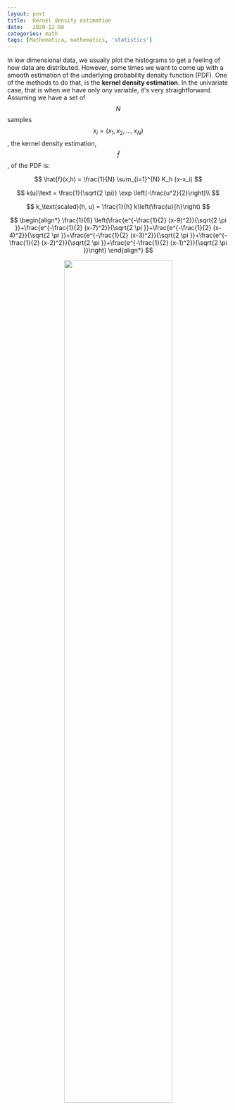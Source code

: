 ```yaml
---
layout: post
title:  Kernel density estimation
date:   2020-12-08
categories: math
tags: [Mathematica, mathematics, 'statistics']
---
```


In low dimensional data, we usually plot the histograms to get a feeling of how data are distributed. However, some times we want to come up with a smooth estimation of the underlying probability density function (PDF). One of the methods to do that, is the **kernel density estimation**. In the univariate case, that is when we have only ony variable, it's very straightforward. Assuming we have a set of $$N$$ samples $$x_i = (x_1, x_2, \ldots, x_N)$$, the kernel density estimation, $$\hat{f}$$, of the PDF is:

$$
\hat{f}(x,h) = \frac{1}{N} \sum_{i=1}^{N} K_h (x-x_i)
$$


$$
k(u)\text = \frac{1}{\sqrt{2 \pi}} \exp \left(-\frac{u^2}{2}\right)\\
$$

$$
k_\text{scaled}(h, u) = \frac{1}{h} k\left(\frac{u}{h}\right)
$$

$$
\begin{align*}
\frac{1}{6} \left(\frac{e^{-\frac{1}{2} (x-9)^2}}{\sqrt{2 \pi }}+\frac{e^{-\frac{1}{2} (x-7)^2}}{\sqrt{2 \pi }}+\frac{e^{-\frac{1}{2} (x-4)^2}}{\sqrt{2 \pi }}+\frac{e^{-\frac{1}{2} (x-3)^2}}{\sqrt{2 \pi }}+\frac{e^{-\frac{1}{2} (x-2)^2}}{\sqrt{2 \pi }}+\frac{e^{-\frac{1}{2} (x-1)^2}}{\sqrt{2 \pi }}\right)
\end{align*}
$$

<p align="center">
<img width="70%" height="70%" src="{{ site.url }}/images/kernel_density_estimate.gif" /> 
</p>
